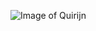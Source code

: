 ![Image of Quirijn](https://www.google.com/url?sa=i&source=images&cd=&ved=2ahUKEwiOzYGQpNvfAhUNdt4KHdQFAtwQjRx6BAgBEAU&url=https%3A%2F%2Fnl.linkedin.com%2Fin%2Fquirijn-van-dierendonck-0979b8a1&psig=AOvVaw0rXi_A8ELQmlARyw4JwbyP&ust=1546937149230035)
